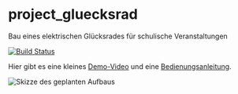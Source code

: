 # project_gluecksrad
Bau eines elektrischen Glücksrades für schulische Veranstaltungen

[![Build Status](https://travis-ci.org/RoboAG/projekt_gluecksrad.svg?branch=master)](https://travis-ci.org/RoboAG/projekt_gluecksrad)

Hier gibt es eine kleines [Demo-Video](https://www.youtube.com/watch?v=hORIZUaodIo&list=PL4P27g8g4QtTZY6d-4PRqTHP1PGKIp_SS) und eine [Bedienungsanleitung](Software/Fruehlingsmarkt_2018/README.md).

![Skizze des geplanten Aufbaus](Bilder/Skizze/2018_03_07_gluecksrad_mit_standbein.png)

